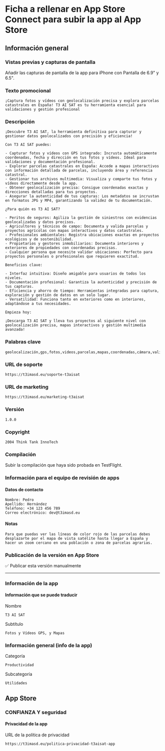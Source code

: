 # Ficha a rellenar en App Store Connect para subir la app al App Store

## Información general

### Vistas previas y capturas de pantalla

Añadir las capturas de pantalla de la app para iPhone con Pantalla de 6.9" y 6.5".

### Texto promocional

```plaintext
¡Captura fotos y vídeos con geolocalización precisa y explora parcelas catastrales en España! T3 AI SAT es tu herramienta esencial para validaciones y gestión profesional
```

### Descripción

```plaintext
¡Descubre T3 AI SAT, la herramienta definitiva para capturar y gestionar datos geolocalizados con precisión y eficiencia!

Con T3 AI SAT puedes:

- Capturar fotos y vídeos con GPS integrado: Incrusta automáticamente coordenadas, fecha y dirección en tus fotos y vídeos. Ideal para validaciones y documentación profesional.
- Explorar parcelas catastrales en España: Accede a mapas interactivos con información detallada de parcelas, incluyendo área y referencia catastral.
- Gestionar tus archivos multimedia: Visualiza y comparte tus fotos y vídeos directamente desde la app.
- Obtener geolocalización precisa: Consigue coordenadas exactas y direcciones detalladas para tus proyectos.
- Asegurar la autenticidad de tus capturas: Los metadatos se incrustan en formatos JPG y MP4, garantizando la validez de tu documentación.

¿Para quién es T3 AI SAT?

- Peritos de seguros: Agiliza la gestión de siniestros con evidencias geolocalizadas y datos precisos.
- Agricultores y técnicos de campo: Documenta y valida parcelas y proyectos agrícolas con mapas interactivos y datos catastrales.
- Profesionales ambientales: Registra ubicaciones exactas en proyectos ecológicos y de sostenibilidad.
- Propietarios y gestores inmobiliarios: Documenta interiores y exteriores de propiedades con coordenadas precisas.
- Cualquier persona que necesite validar ubicaciones: Perfecto para proyectos personales o profesionales que requieren exactitud.

Beneficios clave:

- Interfaz intuitiva: Diseño amigable para usuarios de todos los niveles.
- Documentación profesional: Garantiza la autenticidad y precisión de tus capturas.
- Eficiencia y ahorro de tiempo: Herramientas integradas para captura, exploración y gestión de datos en un solo lugar.
- Versatilidad: Funciona tanto en exteriores como en interiores, adaptándose a tus necesidades.

Empieza hoy:

¡Descarga T3 AI SAT y lleva tus proyectos al siguiente nivel con geolocalización precisa, mapas interactivos y gestión multimedia avanzada!
```

### Palabras clave

```plaintext
geolocalización,gps,fotos,videos,parcelas,mapas,coordenadas,cámara,validación,gestión,ubicación
```

### URL de soporte

```plaintext
https://t3imasd.eu/soporte-t3aisat
```

### URL de marketing

```plaintext
https://t3imasd.eu/marketing-t3aisat
```

### Versión

```plaintext
1.0.0
```

### Copyright

```plaintext
2004 Think Tank InnoTech
```

### Compilación

Subir la compilación que haya sido probada en TestFlight.

### Información para el equipo de revisión de apps

#### Datos de contacto

```plaintext
Nombre: Pedro
Apellido: Hernández
Teléfono: +34 123 456 789
Correo electrónico: dev@t3imasd.eu
```

#### Notas

```plaintext
Para que puedas ver las líneas de color rojo de las parcelas debes desplazarte por el mapa de vista satélite hasta llegar a España y hacer un zoom cercano en una población o zona de parcelas agrarias.
```

### Publicación de la versión en App Store

✅ Publicar esta versión manualmente

---

### Información de la app

#### Información que se puede traducir

Nombre

```plaintext
T3 AI SAT
```

Subtítulo

```plaintext
Fotos y Vídeos GPS, y Mapas
```

### Información general (info de la app)

Categoría

```plaintext
Productividad
```

Subcategoría

```plaintext
Utilidades
```

## App Store

### CONFIANZA Y seguridad

#### Privacidad de la app

URL de la política de privacidad

```plaintext
https://t3imasd.eu/politica-privacidad-t3aisat-app
```
